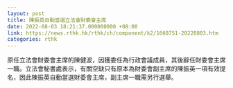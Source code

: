 ```yaml
---
layout: post
title: 陳振英自動當選立法會財委會主席
date: 2022-08-03 18:21:37.000000000 +08:00
link: https://news.rthk.hk/rthk/ch/component/k2/1660751-20220803.htm
categories: rthk
---
```


原任立法會財委會主席的陳健波，因獲委任為行政會議成員，其後辭任財委會主席一職。立法會秘書處表示，有關空缺只有原本為財委會副主席的陳振英一項有效提名，因此陳振英自動當選財委會主席，副主席一職需另行選舉。
